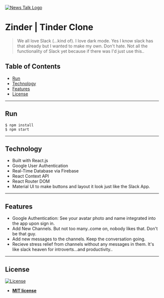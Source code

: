 <a href=""><img src="/src/zinder.png" title="News Talk" alt="News Talk Logo"></a>

# Zinder | Tinder Clone

> We all love Slack (...kind of). I love dark mode. Yes I know slack has that already but I wanted to make my own. Don't hate. Not all the functionality of Slack yet because if there was I'd just use this..


## Table of Contents

- [Run](#run)
- [Technology](#technology)
- [Features](#features)
- [License](#license)

---

## Run
```shell
$ npm install
$ npm start
```
---

## Technology

- Built with React.js
- Google User Authentication
- Real-Time Database via Firebase
- React Context API
- React Router DOM
- Material UI to make buttons and layout it look just like the Slack App.

---

## Features

- Google Authentication: See your avatar photo and name integrated into the app upon sign in.
- Add New Channels. But not too many..come on, nobody likes that. Don't be that guy.
- Add new messages to the channels. Keep the conversation going.
- Recieve stress relief from channels without any messages in them. It's like slack heaven for introverts...and productivity..

---

## License

[![License](http://img.shields.io/:license-mit-blue.svg?style=flat-square)](http://badges.mit-license.org)

- **[MIT license](http://opensource.org/licenses/mit-license.php)**